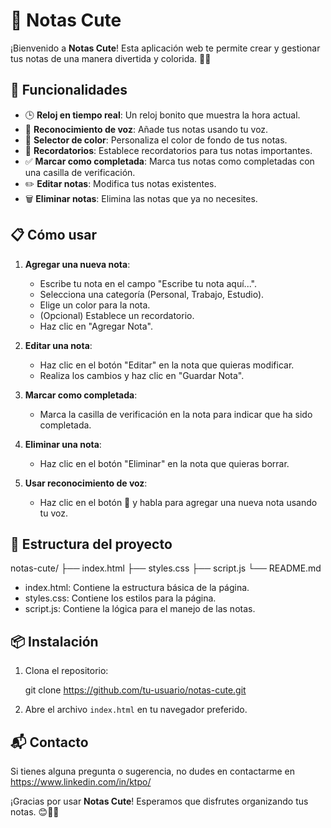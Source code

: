 
# 📝 Notas Cute

¡Bienvenido a **Notas Cute**! Esta aplicación web te permite crear y gestionar tus notas de una manera divertida y colorida. 🎨✨

## 🚀 Funcionalidades

- 🕒 **Reloj en tiempo real**: Un reloj bonito que muestra la hora actual.
- 🎤 **Reconocimiento de voz**: Añade tus notas usando tu voz.
- 🎨 **Selector de color**: Personaliza el color de fondo de tus notas.
- 📅 **Recordatorios**: Establece recordatorios para tus notas importantes.
- ✅ **Marcar como completada**: Marca tus notas como completadas con una casilla de verificación.
- ✏️ **Editar notas**: Modifica tus notas existentes.
- 🗑️ **Eliminar notas**: Elimina las notas que ya no necesites.

## 📋 Cómo usar

1. **Agregar una nueva nota**:
   - Escribe tu nota en el campo "Escribe tu nota aquí...".
   - Selecciona una categoría (Personal, Trabajo, Estudio).
   - Elige un color para la nota.
   - (Opcional) Establece un recordatorio.
   - Haz clic en "Agregar Nota".

2. **Editar una nota**:
   - Haz clic en el botón "Editar" en la nota que quieras modificar.
   - Realiza los cambios y haz clic en "Guardar Nota".

3. **Marcar como completada**:
   - Marca la casilla de verificación en la nota para indicar que ha sido completada.

4. **Eliminar una nota**:
   - Haz clic en el botón "Eliminar" en la nota que quieras borrar.

5. **Usar reconocimiento de voz**:
   - Haz clic en el botón 🎤 y habla para agregar una nueva nota usando tu voz.

## 📂 Estructura del proyecto


notas-cute/
├── index.html
├── styles.css
├── script.js
└── README.md


- index.html: Contiene la estructura básica de la página.
- styles.css: Contiene los estilos para la página.
- script.js: Contiene la lógica para el manejo de las notas.

## 📦 Instalación

1. Clona el repositorio:

   git clone https://github.com/tu-usuario/notas-cute.git

2. Abre el archivo `index.html` en tu navegador preferido.

## 📬 Contacto

Si tienes alguna pregunta o sugerencia, no dudes en contactarme en https://www.linkedin.com/in/ktpo/

¡Gracias por usar **Notas Cute**! Esperamos que disfrutes organizando tus notas. 😊📝✨
